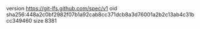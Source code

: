 version https://git-lfs.github.com/spec/v1
oid sha256:448a2c0bf2982f07b1a92cab8cc371dcb8a3d76001a2b2c13ab4c31bcc349460
size 8381
